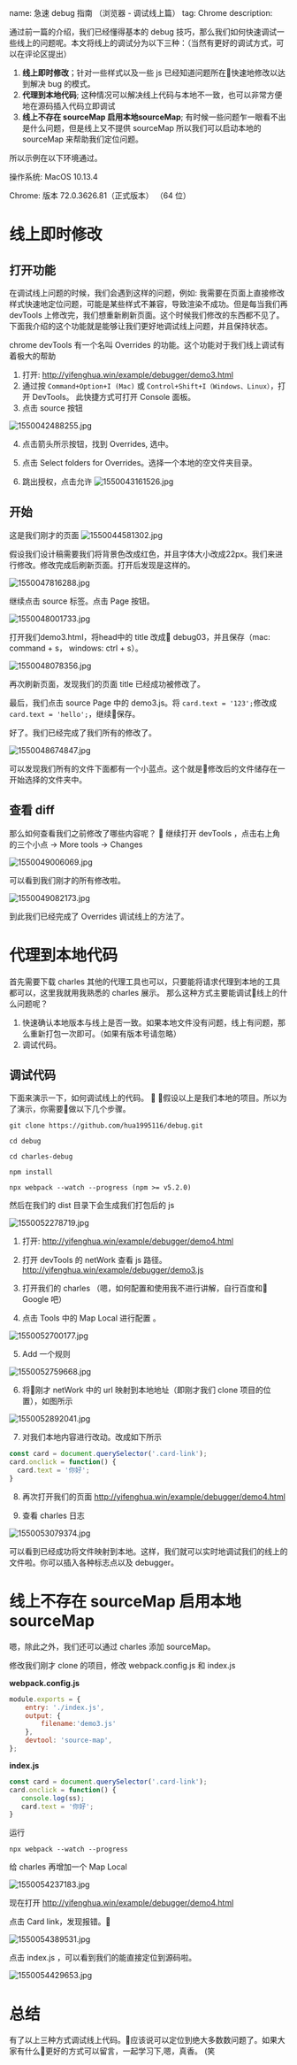 name: 急速 debug 指南 （浏览器 - 调试线上篇）
tag: Chrome
description: 

通过前一篇的介绍，我们已经懂得基本的 debug 技巧，那么我们如何快速调试一些线上的问题呢。本文将线上的调试分为以下三种：（当然有更好的调试方式，可以在评论区提出）
1. **线上即时修改**；针对一些样式以及一些 js 已经知道问题所在快速地修改以达到解决 bug 的模式。
2. **代理到本地代码**; 这种情况可以解决线上代码与本地不一致，也可以非常方便地在源码插入代码立即调试
3. **线上不存在 sourceMap 启用本地sourceMap**; 有时候一些问题乍一眼看不出是什么问题，但是线上又不提供 sourceMap 所以我们可以启动本地的 sourceMap 来帮助我们定位问题。

所以示例在以下环境通过。

操作系统: MacOS 10.13.4 

Chrome: 版本 72.0.3626.81（正式版本） （64 位）

# 线上即时修改

## 打开功能

在调试线上问题的时候，我们会遇到这样的问题，例如: 我需要在页面上直接修改样式快速地定位问题，可能是某些样式不兼容，导致渲染不成功。但是每当我们再 devTools 上修改完，我们想重新刷新页面。这个时候我们修改的东西都不见了。下面我介绍的这个功能就是能够让我们更好地调试线上问题，并且保持状态。

chrome devTools 有一个名叫 Overrides 的功能。这个功能对于我们线上调试有着极大的帮助

1. 打开:  http://yifenghua.win/example/debugger/demo3.html
2. 通过按 `Command+Option+I (Mac)` 或 `Control+Shift+I（Windows、Linux）`，打开 DevTools。 此快捷方式可打开 Console 面板。
3. 点击 source 按钮

![1550042488255.jpg](https://s3.qiufengh.com/blog/1550042488255.jpg)

4. 点击箭头所示按钮，找到 Overrides, 选中。
5. 点击 Select folders for Overrides。选择一个本地的空文件夹目录。


6. 跳出授权，点击允许
![1550043161526.jpg](https://s3.qiufengh.com/blog/1550043161526.jpg)


## 开始

这是我们刚才的页面
![1550044581302.jpg](https://s3.qiufengh.com/blog/1550044581302.jpg)

假设我们设计稿需要我们将背景色改成红色，并且字体大小改成22px。我们来进行修改。修改完成后刷新页面。打开后发现是这样的。

![1550047816288.jpg](https://s3.qiufengh.com/blog/1550047816288.jpg)

继续点击 source 标签。点击 Page 按钮。

![1550048001733.jpg](https://s3.qiufengh.com/blog/1550048001733.jpg)


打开我们demo3.html，将head中的 title 改成 debug03，并且保存（mac: command + s， windows: ctrl + s）。

![1550048078356.jpg](https://s3.qiufengh.com/blog/1550048078356.jpg)

再次刷新页面，发现我们的页面 title 已经成功被修改了。

最后，我们点击 source Page 中的 demo3.js。将 `card.text = '123';`修改成 `card.text = 'hello';`，继续保存。

好了。我们已经完成了我们所有的修改了。

![1550048674847.jpg](https://s3.qiufengh.com/blog/1550048674847.jpg)

可以发现我们所有的文件下面都有一个小蓝点。这个就是修改后的文件储存在一开始选择的文件夹中。

## 查看 diff

那么如何查看我们之前修改了哪些内容呢？

继续打开 devTools ，点击右上角的三个小点 -> More tools -> Changes

![1550049006069.jpg](https://s3.qiufengh.com/blog/1550049006069.jpg)

可以看到我们刚才的所有修改啦。

![1550049082173.jpg](https://s3.qiufengh.com/blog/1550049082173.jpg)


到此我们已经完成了 Overrides 调试线上的方法了。

# 代理到本地代码

首先需要下载 charles 其他的代理工具也可以，只要能将请求代理到本地的工具都可以，这里我就用我熟悉的 charles 展示。
那么这种方式主要能调试线上的什么问题呢？

1. 快速确认本地版本与线上是否一致。如果本地文件没有问题，线上有问题，那么重新打包一次即可。（如果有版本号请忽略）
2. 调试代码。

## 调试代码

下面来演示一下，如何调试线上的代码。

假设以上是我们本地的项目。所以为了演示，你需要做以下几个步骤。

```
git clone https://github.com/hua1995116/debug.git

cd debug

cd charles-debug

npm install

npx webpack --watch --progress (npm >= v5.2.0)
```

然后在我们的 dist 目录下会生成我们打包后的 js

![1550052278719.jpg](https://s3.qiufengh.com/blog/1550052278719.jpg)

1. 打开: http://yifenghua.win/example/debugger/demo4.html

2. 打开 devTools 的 netWork 查看 js 路径。 http://yifenghua.win/example/debugger/demo3.js

3. 打开我们的 charles （嗯，如何配置和使用我不进行讲解，自行百度和 Google 吧）

4. 点击 Tools 中的 Map Local 进行配置 。

![1550052700177.jpg](https://s3.qiufengh.com/blog/1550052700177.jpg)

5. Add 一个规则

![1550052759668.jpg](https://s3.qiufengh.com/blog/1550052759668.jpg)

6. 将刚才 netWork 中的 url 映射到本地地址（即刚才我们 clone 项目的位置），如图所示


![1550052892041.jpg](https://s3.qiufengh.com/blog/1550052892041.jpg)

7. 对我们本地内容进行改动。改成如下所示

```javascript
const card = document.querySelector('.card-link');
card.onclick = function() {
  card.text = '你好';
}
```

8. 再次打开我们的页面 http://yifenghua.win/example/debugger/demo4.html

9. 查看 charles 日志

![1550053079374.jpg](https://s3.qiufengh.com/blog/1550053079374.jpg)


可以看到已经成功将文件映射到本地。这样，我们就可以实时地调试我们的线上的文件啦。你可以插入各种标志点以及 debugger。


# 线上不存在 sourceMap 启用本地sourceMap

嗯，除此之外，我们还可以通过 charles 添加 sourceMap。

修改我们刚才 clone 的项目，修改 webpack.config.js 和 index.js

**webpack.config.js**
```javascript
module.exports = {
    entry: './index.js',
    output: {
        filename:'demo3.js'
    },
    devtool: 'source-map',
};
```

**index.js**
 ```javascript
const card = document.querySelector('.card-link');
card.onclick = function() {
    console.log(ss);
    card.text = '你好';
}
```


运行 
```
npx webpack --watch --progress
```

给 charles 再增加一个 Map Local

![1550054237183.jpg](https://s3.qiufengh.com/blog/1550054237183.jpg)


现在打开 http://yifenghua.win/example/debugger/demo4.html

点击 Card link，发现报错。

![1550054389531.jpg](https://s3.qiufengh.com/blog/1550054389531.jpg)

点击 index.js ，可以看到我们的能直接定位到源码啦。

![1550054429653.jpg](https://s3.qiufengh.com/blog/1550054429653.jpg)

# 总结

有了以上三种方式调试线上代码。应该说可以定位到绝大多数数问题了。如果大家有什么更好的方式可以留言，一起学习下,嗯，真香。 (笑